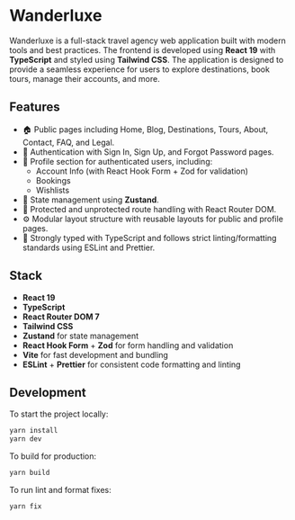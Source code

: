 # Wanderluxe

Wanderluxe is a full-stack travel agency web application built with modern tools and best practices. The frontend is developed using **React 19** with **TypeScript** and styled using **Tailwind CSS**. The application is designed to provide a seamless experience for users to explore destinations, book tours, manage their accounts, and more.

## Features

- 🏠 Public pages including Home, Blog, Destinations, Tours, About, Contact, FAQ, and Legal.
- 🔐 Authentication with Sign In, Sign Up, and Forgot Password pages.
- 👤 Profile section for authenticated users, including:
    - Account Info (with React Hook Form + Zod for validation)
    - Bookings
    - Wishlists
- 🔄 State management using **Zustand**.
- 📄 Protected and unprotected route handling with React Router DOM.
- ⚙️ Modular layout structure with reusable layouts for public and profile pages.
- 🧪 Strongly typed with TypeScript and follows strict linting/formatting standards using ESLint and Prettier.

## Stack

- **React 19**
- **TypeScript**
- **React Router DOM 7**
- **Tailwind CSS**
- **Zustand** for state management
- **React Hook Form** + **Zod** for form handling and validation
- **Vite** for fast development and bundling
- **ESLint** + **Prettier** for consistent code formatting and linting

## Development

To start the project locally:

```bash
yarn install
yarn dev
```

To build for production:

```bash
yarn build
```

To run lint and format fixes:

```bash
yarn fix
```